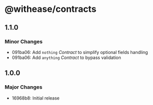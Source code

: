 # @withease/contracts

## 1.1.0

### Minor Changes

- 091ba06: Add `nothing` _Contract_ to simplify optional fields handling
- 091ba06: Add `anything` _Contract_ to bypass validation

## 1.0.0

### Major Changes

- 16968b8: Initial release

